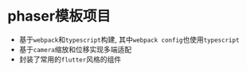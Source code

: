 # phaser模板项目

* 基于`webpack`和`typescript`构建, 其中`webpack config`也使用`typescript`
* 基于`camera`缩放和位移实现多端适配
* 封装了常用的`flutter`风格的组件
